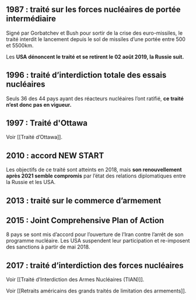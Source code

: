 ## 1987 : traité sur les forces nucléaires de portée intermédiaire

Signé par Gorbatchev et Bush pour sortir de la crise des euro-missiles, le traité interdit le lancement depuis le sol de missiles d’une portée entre 500 et 5500km.

Les **USA dénoncent le traité et se retirent le 02 août 2019, la Russie suit.**

## 1996 : traité d’interdiction totale des essais nucléaires

Seuls 36 des 44 pays ayant des réacteurs nucléaires l’ont ratifié, **ce traité n’est donc pas en vigueur.**

## 1997 : Traité d'Ottawa

Voir [[Traité d’Ottawa]].

## 2010 : accord NEW START

Les objectifs de ce traité sont atteints en 2018, mais **son renouvellement après 2021 semble compromis** par l’état des relations diplomatiques entre la Russie et les USA.

## 2013 : traité sur le commerce d’armement

## 2015 : Joint Comprehensive Plan of Action

8 pays se sont mis d’accord pour l’ouverture de l’Iran contre l’arrêt de son programme nucléaire. Les USA suspendent leur participation et re-imposent des sanctions à partir de mai 2018.

## 2017 : traité d’interdiction des forces nucléaires

Voir [[Traité d’Interdiction des Armes Nucléaires (TIAN)]].

Voir [[Retraits américains des grands traités de limitation des armements]].
